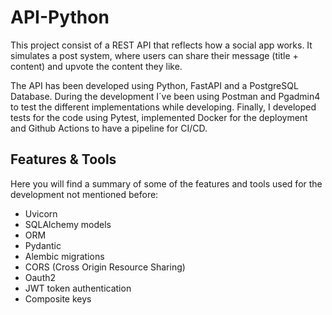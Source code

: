 # API-Python

This project consist of a REST API that reflects how a social app works. It simulates a post system, where users can share their message (title + content) and upvote the content they like.

The API has been developed using Python, FastAPI and a PostgreSQL Database. During the development I´ve been using Postman and Pgadmin4 to test the different implementations while developing.
Finally, I developed tests for the code using Pytest, implemented Docker for the deployment and Github Actions to have a pipeline for CI/CD.

## Features & Tools

 Here you will find a summary of some of the features and tools used for the development not mentioned before:
 
- Uvicorn
- SQLAlchemy models
- ORM
- Pydantic
- Alembic migrations
- CORS (Cross Origin Resource Sharing)
- Oauth2
- JWT token authentication
- Composite keys
